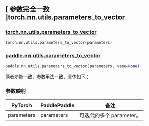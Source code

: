 ## [ 参数完全一致 ]torch.nn.utils.parameters_to_vector

### [torch.nn.utils.parameters_to_vector](https://pytorch.org/docs/stable/generated/torch.nn.utils.parameters_to_vector.html#torch-nn-utils-parameters-to-vector)

```python
torch.nn.utils.parameters_to_vector(parameters)
```

### [paddle.nn.utils.parameters_to_vector](https://www.paddlepaddle.org.cn/documentation/docs/zh/develop/api/paddle/nn/utils/parameters_to_vector_cn.html#parameters-to-vector)

```python
paddle.nn.utils.parameters_to_vector(parameters, name=None)
```

两者功能一致，参数用法一致，具体如下：

### 参数映射

| PyTorch        | PaddlePaddle | 备注                                                          |
| -------------- | ------------ | ------------------------------------------------------------- |
| parameters   | parameters  | 可迭代的多个 parameter。                                            |
